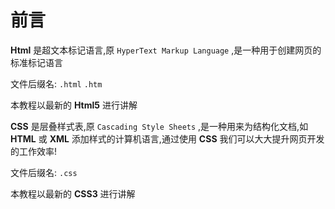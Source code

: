 # 前言

**Html** 是超文本标记语言,原 `HyperText Markup Language` ,是一种用于创建网页的标准标记语言

文件后缀名: `.html` `.htm`

本教程以最新的 **Html5** 进行讲解



**CSS** 是层叠样式表,原 `Cascading Style Sheets` ,是一种用来为结构化文档,如 **HTML** 或 **XML** 添加样式的计算机语言,通过使用 **CSS** 我们可以大大提升网页开发的工作效率!

文件后缀名: `.css`

本教程以最新的 **CSS3** 进行讲解

